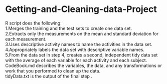 # Getting-and-Cleaning-data-Project<br />
R script does the following: <br />
1.Merges the training and the test sets to create one data set.<br />
2.Extracts only the measurements on the mean and standard deviation for each measurement.<br />
3.Uses descriptive activity names to name the activities in the data set.<br />
4.Appropriately labels the data set with descriptive variable names.<br />
5.From the data set in step 4, creates a second, independent tidy data set with the average of each variable for each activity and each subject.<br />
CodeBook.md describes the variables, the data, and any transformations or work that you performed to clean up the data.<br />
tidyData.txt is the output of the final step .<br />

